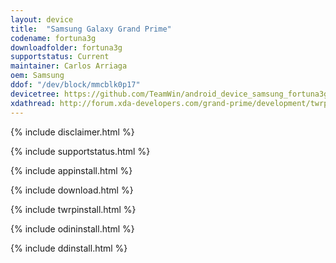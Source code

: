 ```yaml
---
layout: device
title:  "Samsung Galaxy Grand Prime"
codename: fortuna3g
downloadfolder: fortuna3g
supportstatus: Current
maintainer: Carlos Arriaga
oem: Samsung
ddof: "/dev/block/mmcblk0p17"
devicetree: https://github.com/TeamWin/android_device_samsung_fortuna3g.git
xdathread: http://forum.xda-developers.com/grand-prime/development/twrp-twrp-3-0-2-r4-fortunaxx3g-t3486433
---
```


{% include disclaimer.html %}

{% include supportstatus.html %}

{% include appinstall.html %}

{% include download.html %}

{% include twrpinstall.html %}

{% include odininstall.html %}

{% include ddinstall.html %}
